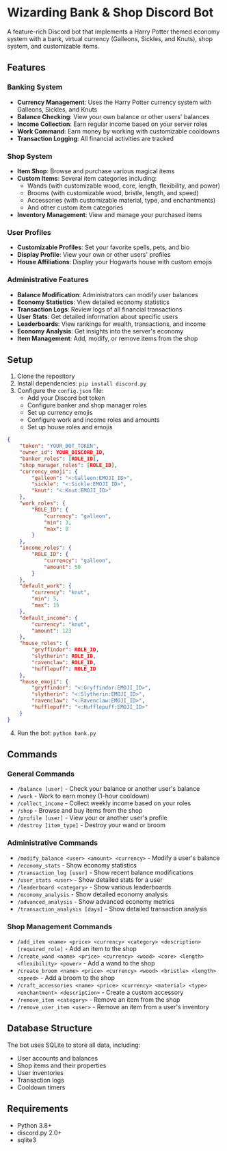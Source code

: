 # Wizarding Bank & Shop Discord Bot

A feature-rich Discord bot that implements a Harry Potter themed economy system with a bank, virtual currency (Galleons, Sickles, and Knuts), shop system, and customizable items.

## Features

### Banking System
- **Currency Management**: Uses the Harry Potter currency system with Galleons, Sickles, and Knuts
- **Balance Checking**: View your own balance or other users' balances
- **Income Collection**: Earn regular income based on your server roles
- **Work Command**: Earn money by working with customizable cooldowns
- **Transaction Logging**: All financial activities are tracked

### Shop System
- **Item Shop**: Browse and purchase various magical items
- **Custom Items**: Several item categories including:
  - Wands (with customizable wood, core, length, flexibility, and power)
  - Brooms (with customizable wood, bristle, length, and speed)
  - Accessories (with customizable material, type, and enchantments)
  - And other custom item categories
- **Inventory Management**: View and manage your purchased items

### User Profiles
- **Customizable Profiles**: Set your favorite spells, pets, and bio
- **Display Profile**: View your own or other users' profiles
- **House Affiliations**: Display your Hogwarts house with custom emojis

### Administrative Features
- **Balance Modification**: Administrators can modify user balances
- **Economy Statistics**: View detailed economy statistics
- **Transaction Logs**: Review logs of all financial transactions
- **User Stats**: Get detailed information about specific users
- **Leaderboards**: View rankings for wealth, transactions, and income
- **Economy Analysis**: Get insights into the server's economy
- **Item Management**: Add, modify, or remove items from the shop

## Setup

1. Clone the repository
2. Install dependencies: `pip install discord.py`
3. Configure the `config.json` file:
   - Add your Discord bot token
   - Configure banker and shop manager roles
   - Set up currency emojis
   - Configure work and income roles and amounts
   - Set up house roles and emojis

```json
{
    "token": "YOUR_BOT_TOKEN",
    "owner_id": YOUR_DISCORD_ID,
    "banker_roles": [ROLE_ID],
    "shop_manager_roles": [ROLE_ID],
    "currency_emoji": {
        "galleon": "<:Galleon:EMOJI_ID>",
        "sickle": "<:Sickle:EMOJI_ID>",
        "knut": "<:Knut:EMOJI_ID>"
    },
    "work_roles": {
        "ROLE_ID": {
            "currency": "galleon",
            "min": 3,
            "max": 8
        }
    },
    "income_roles": {
        "ROLE_ID": {
            "currency": "galleon",
            "amount": 50
        }
    },
    "default_work": {
        "currency": "knut",
        "min": 5,
        "max": 15
    },
    "default_income": {
        "currency": "knut",
        "amount": 123
    },
    "house_roles": {
        "gryffindor": ROLE_ID,
        "slytherin": ROLE_ID,
        "ravenclaw": ROLE_ID,
        "hufflepuff": ROLE_ID
    },
    "house_emoji": {
        "gryffindor": "<:Gryffindor:EMOJI_ID>",
        "slytherin": "<:Slytherin:EMOJI_ID>", 
        "ravenclaw": "<:Ravenclaw:EMOJI_ID>",
        "hufflepuff": "<:Hufflepuff:EMOJI_ID>"
    }
}
```

4. Run the bot: `python bank.py`

## Commands

### General Commands
- `/balance [user]` - Check your balance or another user's balance
- `/work` - Work to earn money (1-hour cooldown)
- `/collect_income` - Collect weekly income based on your roles
- `/shop` - Browse and buy items from the shop
- `/profile [user]` - View your or another user's profile
- `/destroy [item_type]` - Destroy your wand or broom

### Administrative Commands
- `/modify_balance <user> <amount> <currency>` - Modify a user's balance
- `/economy_stats` - Show economy statistics
- `/transaction_log [user]` - Show recent balance modifications
- `/user_stats <user>` - Show detailed stats for a user
- `/leaderboard <category>` - Show various leaderboards
- `/economy_analysis` - Show detailed economy analysis
- `/advanced_analysis` - Show advanced economy metrics
- `/transaction_analysis [days]` - Show detailed transaction analysis

### Shop Management Commands
- `/add_item <name> <price> <currency> <category> <description> [required_role]` - Add an item to the shop
- `/create_wand <name> <price> <currency> <wood> <core> <length> <flexibility> <power>` - Add a wand to the shop
- `/create_broom <name> <price> <currency> <wood> <bristle> <length> <speed>` - Add a broom to the shop
- `/craft_accessories <name> <price> <currency> <material> <type> <enchantment> <description>` - Create a custom accessory
- `/remove_item <category>` - Remove an item from the shop
- `/remove_user_item <user>` - Remove an item from a user's inventory

## Database Structure

The bot uses SQLite to store all data, including:
- User accounts and balances
- Shop items and their properties
- User inventories
- Transaction logs
- Cooldown timers

## Requirements

- Python 3.8+
- discord.py 2.0+
- sqlite3
